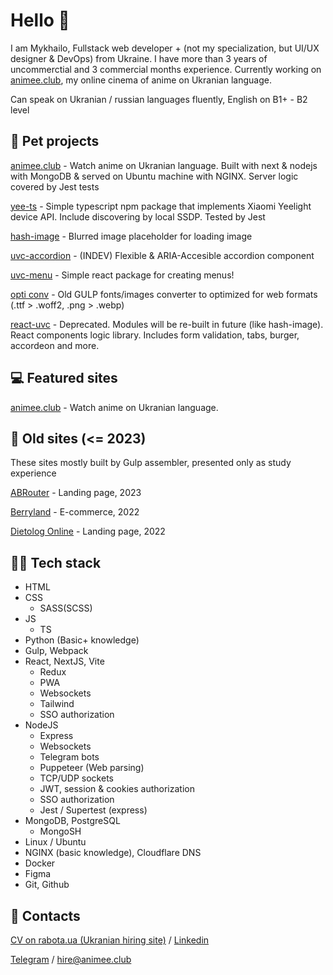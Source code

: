 # Hello 👋

I am Mykhailo, Fullstack web developer + (not my specialization, but UI/UX designer & DevOps) from Ukraine. I have more than 3 years of uncommerctial and 3 commercial months experience. Currently working on [animee.club](https://animee.club), my online cinema of anime on Ukranian language.

Can speak on Ukranian / russian languages fluently, English on B1+ - B2 level

## 🐇 Pet projects
[animee.club](https://animee.club) - Watch anime on Ukranian language. Built with next & nodejs with MongoDB & served on Ubuntu machine with NGINX. Server logic covered by Jest tests

[yee-ts](https://github.com/unniiiverse/yee-ts) - Simple typescript npm package that implements Xiaomi Yeelight device API. Include discovering by local SSDP. Tested by Jest

[hash-image](https://github.com/unniiiverse/hash-image) - Blurred image placeholder for loading image

[uvc-accordion](https://github.com/unniiiverse/uvc-accordion) - (INDEV) Flexible & ARIA-Accesible accordion component

[uvc-menu](https://github.com/unniiiverse/uvc-menu) - Simple react package for creating menus!

[opti conv](https://github.com/unniiiverse/optiConv) - Old GULP fonts/images converter to optimized for web formats (.ttf > .woff2, .png > .webp)

[react-uvc](https://github.com/unniiiverse/react-uvc) - Deprecated. Modules will be re-built in future (like hash-image). React components logic library. Includes form validation, tabs, burger, accordeon and more.

## 💻 Featured sites
[animee.club](https://animee.club) - Watch anime on Ukranian language.

## 👴 Old sites (<= 2023)
These sites mostly built by Gulp assembler, presented only as study experience

[ABRouter](https://github.com/unniiiverse/abrouter_up-23) - Landing page, 2023

[Berryland](https://github.com/unniiiverse/berryland_up-22) - E-commerce, 2022

[Dietolog Online](https://github.com/unniiiverse/dietologOnline_up-22) - Landing page, 2022

## 👨‍💻 Tech stack
+ HTML
+ CSS
  + SASS(SCSS)
+ JS
  + TS
+ Python (Basic+ knowledge)
+ Gulp, Webpack
+ React, NextJS, Vite
  + Redux
  + PWA
  + Websockets
  + Tailwind
  + SSO authorization
+ NodeJS
  + Express
  + Websockets
  + Telegram bots
  + Puppeteer (Web parsing)
  + TCP/UDP sockets
  + JWT, session & cookies authorization
  + SSO authorization
  + Jest / Supertest (express)
+ MongoDB, PostgreSQL
  + MongoSH
+ Linux / Ubuntu
+ NGINX (basic knowledge), Cloudflare DNS
+ Docker
+ Figma
+ Git, Github

## 📩 Contacts
[CV on rabota.ua (Ukranian hiring site)](https://rabota.ua/ua/candidates/22371146) / [Linkedin](https://www.linkedin.com/in/unniiiverse/)

[Telegram](https://t.me/unniiiverse) / [hire@animee.club](mailto:hire@animee.club)